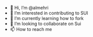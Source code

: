 - 👋 Hi, I’m @almehri
- 👀 I’m interested in contributing to SUI
- 🌱 I’m currently learning how to fork
- 💞️ I’m looking to collaborate on Sui
- 📫 How to reach me 

<!---
almehri/almehri is a ✨ special ✨ repository because its `README.md` (this file) appears on your GitHub profile.
You can click the Preview link to take a look at your changes.
--->
